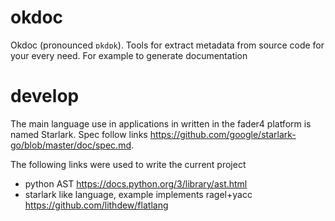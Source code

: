 # okdoc

Okdoc (pronounced `ɒkdɒk`). Tools for extract metadata from source code for your every need. For example to generate documentation

# develop

The main language use in applications in written in the fader4 platform is named Starlark. Spec follow links https://github.com/google/starlark-go/blob/master/doc/spec.md.

The following links were used to write the current project
* python AST https://docs.python.org/3/library/ast.html
* starlark like language, example implements ragel+yacc https://github.com/lithdew/flatlang

